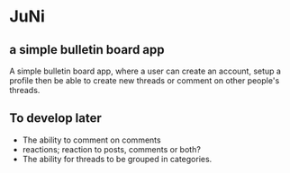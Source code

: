 # JuNi
## a simple bulletin board app

A simple bulletin board app, where a user can create an account, setup a profile then be able to create new threads or comment on other people's threads.


## To develop later
- The ability to comment on comments
- reactions; reaction to posts, comments or both?
- The ability for threads to be grouped in categories.

